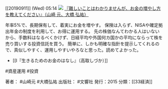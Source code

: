 [[20190911]] (Wed) 05:14
[![](https://gyazo.com/35b7399a266abc7d5360c59a69478cbd/raw)](https://amzn.to/2ZRrLlu)
[『難しいことはわかりませんが、お金の増やし方を教えてください』（山崎 元、大橋 弘祐）](https://amzn.to/2ZRrLlu)

年率5%で、長期保有して、着実にお金を増やす。
保険は入らず、NISAや確定拠出年金の制度を利用して、お得に運用する。
先の株価なんてわかる人はいないから、手数料はなるべくかけず、日経平均や外国何カ国かの平均にならって株を売り買いする投資信託を買う。
簡単に、しかも明確な指針を提示してくれるので、真似しやすく、運用しやすいやろなと思った。読めてよかった。

- [[I『生きるためのお金のはなし』（高取しづか）]]

#資産運用 #投資

著者： #山崎元 #大橋弘祐
出版社： #文響社
発行：2015
分類：[[33経済]]